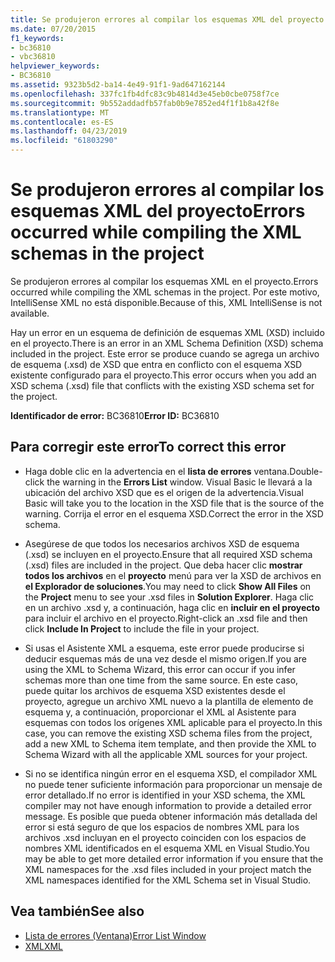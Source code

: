 ```yaml
---
title: Se produjeron errores al compilar los esquemas XML del proyecto
ms.date: 07/20/2015
f1_keywords:
- bc36810
- vbc36810
helpviewer_keywords:
- BC36810
ms.assetid: 9323b5d2-ba14-4e49-91f1-9ad647162144
ms.openlocfilehash: 337fc1fb4dfc83c9b4814d3e45eb0cbe0758f7ce
ms.sourcegitcommit: 9b552addadfb57fab0b9e7852ed4f1f1b8a42f8e
ms.translationtype: MT
ms.contentlocale: es-ES
ms.lasthandoff: 04/23/2019
ms.locfileid: "61803290"
---
```

# <a name="errors-occurred-while-compiling-the-xml-schemas-in-the-project"></a><span data-ttu-id="ddd5a-102">Se produjeron errores al compilar los esquemas XML del proyecto</span><span class="sxs-lookup"><span data-stu-id="ddd5a-102">Errors occurred while compiling the XML schemas in the project</span></span>
<span data-ttu-id="ddd5a-103">Se produjeron errores al compilar los esquemas XML en el proyecto.</span><span class="sxs-lookup"><span data-stu-id="ddd5a-103">Errors occurred while compiling the XML schemas in the project.</span></span> <span data-ttu-id="ddd5a-104">Por este motivo, IntelliSense XML no está disponible.</span><span class="sxs-lookup"><span data-stu-id="ddd5a-104">Because of this, XML IntelliSense is not available.</span></span>  
  
 <span data-ttu-id="ddd5a-105">Hay un error en un esquema de definición de esquemas XML (XSD) incluido en el proyecto.</span><span class="sxs-lookup"><span data-stu-id="ddd5a-105">There is an error in an XML Schema Definition (XSD) schema included in the project.</span></span> <span data-ttu-id="ddd5a-106">Este error se produce cuando se agrega un archivo de esquema (.xsd) de XSD que entra en conflicto con el esquema XSD existente configurado para el proyecto.</span><span class="sxs-lookup"><span data-stu-id="ddd5a-106">This error occurs when you add an XSD schema (.xsd) file that conflicts with the existing XSD schema set for the project.</span></span>  
  
 <span data-ttu-id="ddd5a-107">**Identificador de error:** BC36810</span><span class="sxs-lookup"><span data-stu-id="ddd5a-107">**Error ID:** BC36810</span></span>  
  
## <a name="to-correct-this-error"></a><span data-ttu-id="ddd5a-108">Para corregir este error</span><span class="sxs-lookup"><span data-stu-id="ddd5a-108">To correct this error</span></span>  
  
-   <span data-ttu-id="ddd5a-109">Haga doble clic en la advertencia en el **lista de errores** ventana.</span><span class="sxs-lookup"><span data-stu-id="ddd5a-109">Double-click the warning in the **Errors List** window.</span></span> <span data-ttu-id="ddd5a-110">Visual Basic le llevará a la ubicación del archivo XSD que es el origen de la advertencia.</span><span class="sxs-lookup"><span data-stu-id="ddd5a-110">Visual Basic will take you to the location in the XSD file that is the source of the warning.</span></span> <span data-ttu-id="ddd5a-111">Corrija el error en el esquema XSD.</span><span class="sxs-lookup"><span data-stu-id="ddd5a-111">Correct the error in the XSD schema.</span></span>  
  
-   <span data-ttu-id="ddd5a-112">Asegúrese de que todos los necesarios archivos XSD de esquema (.xsd) se incluyen en el proyecto.</span><span class="sxs-lookup"><span data-stu-id="ddd5a-112">Ensure that all required XSD schema (.xsd) files are included in the project.</span></span> <span data-ttu-id="ddd5a-113">Que deba hacer clic **mostrar todos los archivos** en el **proyecto** menú para ver la XSD de archivos en **el Explorador de soluciones**.</span><span class="sxs-lookup"><span data-stu-id="ddd5a-113">You may need to click **Show All Files** on the **Project** menu to see your .xsd files in **Solution Explorer**.</span></span> <span data-ttu-id="ddd5a-114">Haga clic en un archivo .xsd y, a continuación, haga clic en **incluir en el proyecto** para incluir el archivo en el proyecto.</span><span class="sxs-lookup"><span data-stu-id="ddd5a-114">Right-click an .xsd file and then click **Include In Project** to include the file in your project.</span></span>  
  
-   <span data-ttu-id="ddd5a-115">Si usas el Asistente XML a esquema, este error puede producirse si deducir esquemas más de una vez desde el mismo origen.</span><span class="sxs-lookup"><span data-stu-id="ddd5a-115">If you are using the XML to Schema Wizard, this error can occur if you infer schemas more than one time from the same source.</span></span> <span data-ttu-id="ddd5a-116">En este caso, puede quitar los archivos de esquema XSD existentes desde el proyecto, agregue un archivo XML nuevo a la plantilla de elemento de esquema y, a continuación, proporcionar el XML al Asistente para esquemas con todos los orígenes XML aplicable para el proyecto.</span><span class="sxs-lookup"><span data-stu-id="ddd5a-116">In this case, you can remove the existing XSD schema files from the project, add a new XML to Schema item template, and then provide the XML to Schema Wizard with all the applicable XML sources for your project.</span></span>  
  
-   <span data-ttu-id="ddd5a-117">Si no se identifica ningún error en el esquema XSD, el compilador XML no puede tener suficiente información para proporcionar un mensaje de error detallado.</span><span class="sxs-lookup"><span data-stu-id="ddd5a-117">If no error is identified in your XSD schema, the XML compiler may not have enough information to provide a detailed error message.</span></span> <span data-ttu-id="ddd5a-118">Es posible que pueda obtener información más detallada del error si está seguro de que los espacios de nombres XML para los archivos .xsd incluyan en el proyecto coinciden con los espacios de nombres XML identificados en el esquema XML en Visual Studio.</span><span class="sxs-lookup"><span data-stu-id="ddd5a-118">You may be able to get more detailed error information if you ensure that the XML namespaces for the .xsd files included in your project match the XML namespaces identified for the XML Schema set in Visual Studio.</span></span>  
  
## <a name="see-also"></a><span data-ttu-id="ddd5a-119">Vea también</span><span class="sxs-lookup"><span data-stu-id="ddd5a-119">See also</span></span>

- [<span data-ttu-id="ddd5a-120">Lista de errores (Ventana)</span><span class="sxs-lookup"><span data-stu-id="ddd5a-120">Error List Window</span></span>](/visualstudio/ide/reference/error-list-window)
- [<span data-ttu-id="ddd5a-121">XML</span><span class="sxs-lookup"><span data-stu-id="ddd5a-121">XML</span></span>](../../../visual-basic/programming-guide/language-features/xml/index.md)
